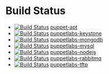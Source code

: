 Build Status
============

* [![Build Status](https://secure.travis-ci.org/branan/puppet-apt.png)](http://travis-ci.org/branan/puppet-apt) [puppet-apt](https://github.com/branan/puppet-apt)
* [![Build Status](https://secure.travis-ci.org/branan/puppetlabs-keystone.png)](http://travis-ci.org/branan/puppetlabs-keystone) [puppetlabs-keystone](https://github.com/branan/puppetlabs-keystone)
* [![Build Status](https://secure.travis-ci.org/branan/puppetlabs-mongodb.png)](http://travis-ci.org/branan/puppetlabs-mongodb) [puppetlabs-mongodb](https://github.com/branan/puppetlabs-mongodb)
* [![Build Status](https://secure.travis-ci.org/branan/puppetlabs-mysql.png)](http://travis-ci.org/branan/puppetlabs-mysql) [puppetlabs-mysql](https://github.com/branan/puppetlabs-mysql)
* [![Build Status](https://secure.travis-ci.org/branan/puppetlabs-nodejs.png)](http://travis-ci.org/branan/puppetlabs-nodejs) [puppetlabs-nodejs](https://github.com/branan/puppetlabs-nodejs)
* [![Build Status](https://secure.travis-ci.org/branan/puppetlabs-rabbitmq.png)](http://travis-ci.org/branan/puppetlabs-rabbitmq) [puppetlabs-rabbitmq](https://github.com/branan/puppetlabs-rabbitmq)
* [![Build Status](https://secure.travis-ci.org/branan/puppetlabs-tftp.png)](http://travis-ci.org/branan/puppetlabs-tftp) [puppetlabs-tftp](https://github.com/branan/puppetlabs-tftp)
